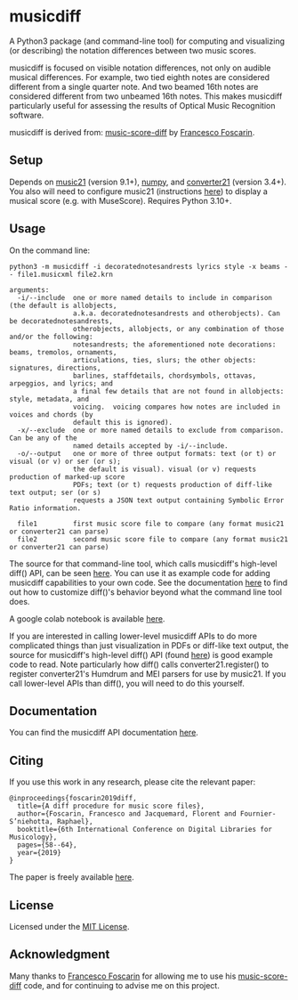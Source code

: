 # musicdiff
A Python3 package (and command-line tool) for computing and visualizing (or describing) the notation differences between two music scores.

musicdiff is focused on visible notation differences, not only on audible musical differences.  For example, two tied eighth notes are considered different from a single quarter note.  And two beamed 16th notes are considered different from two unbeamed 16th notes. This makes musicdiff particularly useful for assessing the results of Optical Music Recognition software.

musicdiff is derived from: [music-score-diff](https://github.com/fosfrancesco/music-score-diff.git)
    by [Francesco Foscarin](https://github.com/fosfrancesco).

## Setup
Depends on [music21](https://pypi.org/project/music21) (version 9.1+),  [numpy](https://pypi.org/project/numpy), and [converter21](https://pypi.org/project/converter21) (version 3.4+). You also will need to configure music21 (instructions [here](https://web.mit.edu/music21/doc/usersGuide/usersGuide_01_installing.html)) to display a musical score (e.g. with MuseScore).  Requires Python 3.10+.

## Usage
On the command line:

    python3 -m musicdiff -i decoratednotesandrests lyrics style -x beams -- file1.musicxml file2.krn

    arguments:
      -i/--include  one or more named details to include in comparison (the default is allobjects,
                    a.k.a. decoratednotesandrests and otherobjects). Can be decoratednotesandrests,
                    otherobjects, allobjects, or any combination of those and/or the following:
                    notesandrests; the aforementioned note decorations: beams, tremolos, ornaments,
                    articulations, ties, slurs; the other objects: signatures, directions,
                    barlines, staffdetails, chordsymbols, ottavas, arpeggios, and lyrics; and
                    a final few details that are not found in allobjects: style, metadata, and
                    voicing.  voicing compares how notes are included in voices and chords (by
                    default this is ignored).
      -x/--exclude  one or more named details to exclude from comparison.  Can be any of the
                    named details accepted by -i/--include.
      -o/--output   one or more of three output formats: text (or t) or visual (or v) or ser (or s);
                    the default is visual). visual (or v) requests production of marked-up score
                    PDFs; text (or t) requests production of diff-like text output; ser (or s)
                    requests a JSON text output containing Symbolic Error Ratio information.

      file1         first music score file to compare (any format music21 or converter21 can parse)
      file2         second music score file to compare (any format music21 or converter21 can parse)

The source for that command-line tool, which calls musicdiff's high-level diff() API, can be seen [here](musicdiff/__main__.py).  You can use it as example code for adding musicdiff capabilities to your own code.  See the documentation [here](https://gregchapman-dev.github.io/musicdiff) to find out how to customize diff()'s behavior beyond what the command line tool does.

A google colab notebook is available [here](examples/musicdiff_demo.ipynb).

If you are interested in calling lower-level musicdiff APIs to do more complicated things than just visualization in PDFs or diff-like text output, the source for musicdiff's high-level diff() API (found [here](musicdiff/__init__.py)) is good example code to read.  Note particularly how diff() calls converter21.register() to register converter21's Humdrum and MEI parsers for use by music21.  If you call lower-level APIs than diff(), you will need to do this yourself.

## Documentation
You can find the musicdiff API documentation [here](https://gregchapman-dev.github.io/musicdiff).

## Citing
If you use this work in any research, please cite the relevant paper:

```
@inproceedings{foscarin2019diff,
  title={A diff procedure for music score files},
  author={Foscarin, Francesco and Jacquemard, Florent and Fournier-S’niehotta, Raphael},
  booktitle={6th International Conference on Digital Libraries for Musicology},
  pages={58--64},
  year={2019}
}
```

The paper is freely available [here](https://hal.inria.fr/hal-02267454v2/document).

## License
Licensed under the [MIT License](LICENSE).

## Acknowledgment
Many thanks to [Francesco Foscarin](https://github.com/fosfrancesco) for allowing me to use his [music-score-diff](https://github.com/fosfrancesco/music-score-diff.git) code, and for continuing to advise me on this project.
